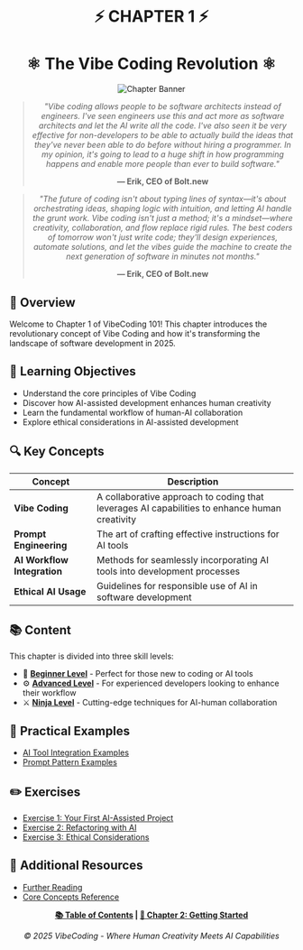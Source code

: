 <div align="center">

# ⚡ CHAPTER 1 ⚡

# ⚛️ The Vibe Coding Revolution ⚛️

![Chapter Banner](https://i.imgur.com/XYZ123.png)

</div>

<div align="center">

> *"Vibe coding allows people to be software architects instead of engineers. I've seen engineers use this and act more as software architects and let the AI write all the code. I've also seen it be very effective for non-developers to be able to actually build the ideas that they've never been able to do before without hiring a programmer. In my opinion, it's going to lead to a huge shift in how programming happens and enable more people than ever to build software."*
> 
> **— Erik, CEO of Bolt.new**

</div>

<div align="center">

> *"The future of coding isn't about typing lines of syntax—it's about orchestrating ideas, shaping logic with intuition, and letting AI handle the grunt work. Vibe coding isn't just a method; it's a mindset—where creativity, collaboration, and flow replace rigid rules. The best coders of tomorrow won't just write code; they'll design experiences, automate solutions, and let the vibes guide the machine to create the next generation of software in minutes not months."*
> 
> **— Erik, CEO of Bolt.new**

</div>

## 🌟 Overview

Welcome to Chapter 1 of VibeCoding 101! This chapter introduces the revolutionary concept of Vibe Coding and how it's transforming the landscape of software development in 2025.

## 🎯 Learning Objectives

- Understand the core principles of Vibe Coding
- Discover how AI-assisted development enhances human creativity
- Learn the fundamental workflow of human-AI collaboration
- Explore ethical considerations in AI-assisted development

## 🔍 Key Concepts

| Concept | Description |
|---------|-------------|
| **Vibe Coding** | A collaborative approach to coding that leverages AI capabilities to enhance human creativity |
| **Prompt Engineering** | The art of crafting effective instructions for AI tools |
| **AI Workflow Integration** | Methods for seamlessly incorporating AI tools into development processes |
| **Ethical AI Usage** | Guidelines for responsible use of AI in software development |

## 📚 Content

This chapter is divided into three skill levels:

- 🔰 [**Beginner Level**](./Chapter_01_Beginner.md) - Perfect for those new to coding or AI tools
- ⚙️ [**Advanced Level**](./Chapter_01_Advanced.md) - For experienced developers looking to enhance their workflow
- ⚔️ [**Ninja Level**](./Chapter_01_Ninja.md) - Cutting-edge techniques for AI-human collaboration

## 🧪 Practical Examples

- [AI Tool Integration Examples](./examples/ai_tool_integration.md)
- [Prompt Pattern Examples](./examples/prompt_patterns.md)

## ✏️ Exercises

- [Exercise 1: Your First AI-Assisted Project](./exercises/exercise_1_placeholder.md)
- [Exercise 2: Refactoring with AI](./exercises/exercise_2_placeholder.md)
- [Exercise 3: Ethical Considerations](./exercises/exercise_3_placeholder.md)

## 📖 Additional Resources

- [Further Reading](./Further_Reading.md)
- [Core Concepts Reference](./Vibe_Coding_Core_Concepts.md)

<div align="center">

**[📚 Table of Contents](../README.md) | [🚀 Chapter 2: Getting Started](../Chapter_02_Getting_Started/README.md)**

</div>

<div align="center">

*© 2025 VibeCoding - Where Human Creativity Meets AI Capabilities*

</div>
